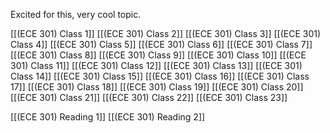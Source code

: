 Excited for this, very cool topic.

[[(ECE 301) Class 1]]
[[(ECE 301) Class 2]]
[[(ECE 301) Class 3]]
[[(ECE 301) Class 4]]
[[(ECE 301) Class 5]]
[[(ECE 301) Class 6]]
[[(ECE 301) Class 7]]
[[(ECE 301) Class 8]]
[[(ECE 301) Class 9]]
[[(ECE 301) Class 10]]
[[(ECE 301) Class 11]]
[[(ECE 301) Class 12]]
[[(ECE 301) Class 13]]
[[(ECE 301) Class 14]]
[[(ECE 301) Class 15]]
[[(ECE 301) Class 16]]
[[(ECE 301) Class 17]]
[[(ECE 301) Class 18]]
[[(ECE 301) Class 19]]
[[(ECE 301) Class 20]]
[[(ECE 301) Class 21]]
[[(ECE 301) Class 22]]
[[(ECE 301) Class 23]]

[[(ECE 301) Reading 1]]
[[(ECE 301) Reading 2]]